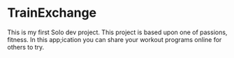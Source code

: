 # TrainExchange
This is my first Solo dev project. This project is based upon one of passions, fitness. In this app;ication you can share your workout programs online for others to try. 
